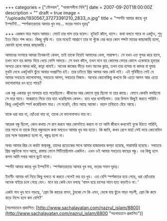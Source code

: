 +++
categories = ["মৌলবাদ", "আকাশলীনা নিধি"]
date = 2007-09-20T18:00:00Z
description = ""
draft = true
image = "/uploads/1930567_37273391210_2833_n.jpg"
title = "স্পর্শটা আমার কাছে খুব ইম্পর্টেন্ট... স্পর্শকাতরতায় আমার খুব ভয়... ভয়ের সমান দূরত্ব"

+++
একজন মাত্র সন্তান আমার। মোটে চার মাস তার বয়েস। হুটহাট কাঁদে, হাসে। কথা বলতে পারে না একটুও, শুধু ইতং বিতং শব্দ করে। কিচ্ছু বুঝি না। তার মধ্যেই আপ্রাণে তার মা খুঁজে বের করে কোন শব্দটা মায়ের কাছাকাছি হলো, কোনটা হলো বাবার কাছাকাছি।

আমাদের সংসারে আমরা তিনজনই কেবল, তাই তাকে নিয়েই আমাদের খেলা, সারাক্ষণ। সে যখন এত্ত সুন্দর করে হাসে, তখন মনে হয় কামড় দিয়ে খেয়ে ফেলি আদরে। সে যখন কাঁদে, তখন মনে হয় কোলের ভেতর কোলে একেবারে হৃদয়ের অন্দরে রেখে আদর করি, কান্না থামাই। অনেক কাজের ভীড়ে যখন অনেক ক্লান্ত, তখন তার হাসন্ত বা কাদন্ত বা ঘুমন্ত মুখটা দেখে একটুখানি ছুঁয়ে আবার নবপ্রাণিত হই। তার চাইতে প্রিয় আমার আর কেউ নাই। এই পৃথিবীতে সেই যে আমার সবচেয়ে ভালোবাসার, সবচেয়ে আপন, সবচেয়ে নিজস্ব। অন্যের কোনোকিছু কখনো কি এতো আপন আর এতো ভালোবাসার ধন হতে পারে? 

এক বন্ধু একবার খুব অসহায় হয়ে পড়েছিলো। জীবনের আর কোনো মূল্য ছিলো না তার কাছে। ফোনে কেবলি বলছিলো সে মরে যাবে। মাঝরাতে গিয়ে তার হাত ধরেছিলাম কেবল। হাত ধরে বসেছিলাম। তার বিপদে কিছুই করতে পারিনি। কিন্তু একটুখানি স্পর্শ করেছিলাম মাত্র। সে মরেনি, বেঁচে আছে আজো। বহাল তবিয়তে বেঁচে আছে। 

যাকে ধরা যায় না, ছোঁওয়া যায় না, তাকে যে ভালোবাসাও যায় না। 

আরেক বন্ধু ছিলো, কোন কথায় সে রাগ করবে আর কোনটাতে করবে না তা আমি জীবনে কখনোই বুঝে উঠতে পারিনি, তার সাথে বা তাকে নিয়ে বন্ধুমহলে কথা বলতেও আমার খুব ভয় হতো। কি জানি, কখন রেগে যায়! সেই ভয়ে কোনোদিন তার সঙ্গে অন্তরঙ্গতা হলো না, বন্ধুত্ব হলো না।

অথচ আমার প্রিয় যে কয়টা বাল্যবন্ধু, তাদের প্রত্যেকের সাথে আমার হাজারবার ঝগড়া হয়েছে, মারামারি হয়েছে। সবচেয়ে প্রিয় বন্ধুটাকে মনে আছে, রাস্তায় ফেলে পিটিয়েছিলাম একদিন। এখন ওই আমার সবচেয়ে কাছের বন্ধু। ওর কিছু হলে কসম আমি সবার আগে ছুটে যাবো। 

স্পর্শটা আমার কাছে খুব ইম্পর্টেন্ট। স্পর্শকাতরতায় আমার খুব ভয়, ভয়ের সমান দূরত্ব।

ইদানীং আমার ধর্ম নিয়ে কিছু বলতে বা করতে গেলেই ভয় হয় খুব। এত্ত বেশি স্পর্শকাতর হয়ে গেছে, ধরা ছোঁওয়ার অনেক বাইরে চলে গেছে যেন। মনে হয় কেউ যেন বলছে ‘বামন হয়ে চান্দের পানে হাত বাড়াইও না।’

একটা গান খুব মনে পড়ছে, ‘প্রেম কি কাচের বাসন, ঠুনকো সে কি এমন, ভেঙ্গে যায় ছুঁলে পাড়া পড়শী, প্রেম কি কমে বাড়ে নিন্দে হলে কম বেশি?’

\[সচলায়তনে প্রকাশিত: [http://www.sachalayatan.com/nazrul_islam/8800](http://www.sachalayatan.com/nazrul_islam/8800 "সচলায়তনে প্রকাশিত")\]
